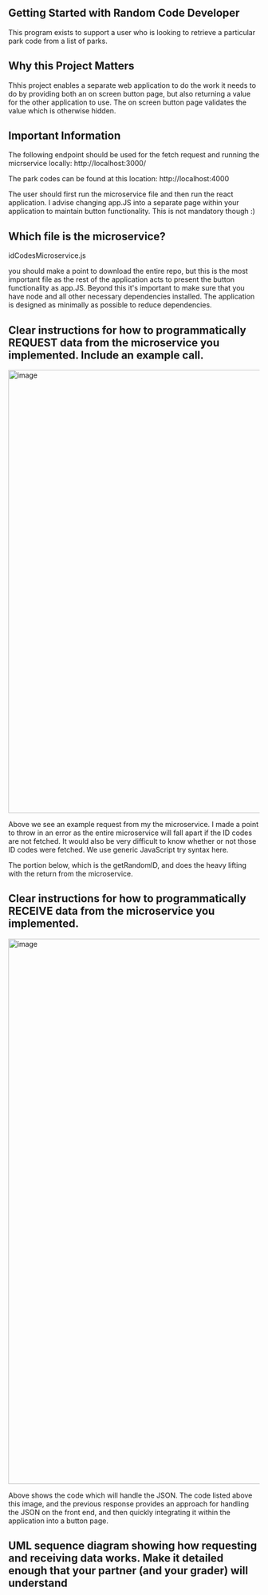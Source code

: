 ## Getting Started with Random Code Developer

This program exists to support a user who is looking to retrieve a particular park code from a list of parks.

## Why this Project Matters 

Thhis project enables a separate web application to do the work it needs to do by providing both an on screen button page, but also returning a value for the other application to use. The on screen button page validates the value which is otherwise hidden.

## Important Information

The following endpoint should be used for the fetch request and running the micrservice locally: http://localhost:3000/ 

The park codes can be found at this location: http://localhost:4000

The user should first run the microservice file and then run the react application. I advise changing app.JS into a separate page within your application to maintain button functionality. This is not mandatory though :)

## Which file is the microservice?

idCodesMicroservice.js

you should make a point to download the entire repo, but this is the most important file as the rest of the application acts to present the button functionality as app.JS. Beyond this it's important to make sure that you have node and all other necessary dependencies installed. The application is designed as minimally as possible to reduce dependencies.


## Clear instructions for how to programmatically REQUEST data from the microservice you implemented. Include an example call.

<img width="888" alt="image" src="https://github.com/BigDataBaba/cs361-repo/assets/40153506/198d98af-07d8-41a2-8146-0d2a816b6473">

Above we see an example request from my the microservice. I made a point to throw in an error as the entire microservice will fall apart if the ID codes are not fetched. It would also be very difficult to know whether or not those ID codes were fetched. We use generic JavaScript try syntax here.

The portion below, which is the getRandomID, and does the heavy lifting with the return from the microservice.

## Clear instructions for how to programmatically RECEIVE data from the microservice you implemented.

<img width="1093" alt="image" src="https://github.com/BigDataBaba/cs361-repo/assets/40153506/ed32fe42-fc75-4932-b91a-2e59ceab0ff6">

Above shows the code which will handle the JSON. The code listed above this image, and the previous response provides an approach for handling the JSON on the front end, and then quickly integrating it within the application into a button page.


## UML sequence diagram showing how requesting and receiving data works. Make it detailed enough that your partner (and your grader) will understand


